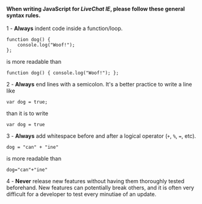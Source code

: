 <b>When writing JavaScript for <em>LiveChat IE</em>, please follow these general syntax rules.</b>
<br>
<br>
1 - <b>Always</b> indent code inside a function/loop.
```
function dog() {
    console.log("Woof!");
};
```
is more readable than
```
function dog() { console.log("Woof!"); };
```


2 - <b>Always</b> end lines with a semicolon. It's a better practice to write a line like
```
var dog = true;
```
than it is to write
```
var dog = true
```


3 - <b>Always</b> add whitespace before and after a logical operator (<code>+</code>, <code>%</code>, <code>=</code>, etc).
```
dog = "can" + "ine"
```
is more readable than
```
dog="can"+"ine"
```


4 - <b>Never</b> release new features without having them thoroughly tested beforehand. New features can potentially break others, and it is often very difficult for a developer to test every minutiae of an update.

